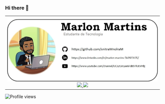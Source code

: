 ### Hi there 👋

<!--
**snitraMnolraM/snitraMnolraM** is a ✨ _special_ ✨ repository because its `README.md` (this file) appears on your GitHub profile.

Here are some ideas to get you started:

- 🔭 I’m currently working on ...
- 🌱 I’m currently learning ...
- 👯 I’m looking to collaborate on ...
- 🤔 I’m looking for help with ...
- 💬 Ask me about ...
- 📫 How to reach me: ...
- 😄 Pronouns: ...
- ⚡ Fun fact: ...
-->


<table>
  <td align="center">
    <div>
    <img width="700"  src= "https://github.com/snitraMnolraM/HTML_CSS/blob/main/assinatura2.png">
    <a href="https://github.com/snitraMnolraM">
    <img height="150em" src="https://github-readme-stats.vercel.app/api?username=snitraMnolraM&show_icons=true&theme=dark&include_all_commits=true&count_private=true"/>
    <img height="150em" src="https://github-readme-stats.vercel.app/api/top-langs/?username=snitraMnolraM&layout=compact&langs_count=7&theme=dark"/>
    </div>
  </td>
</table>
 <!-- img width="700"  src= "https://metrics.lecoq.io/snitraMnolraM"> -->

  ![Profile views](https://gpvc.arturio.dev/snitraMnolraM)  
